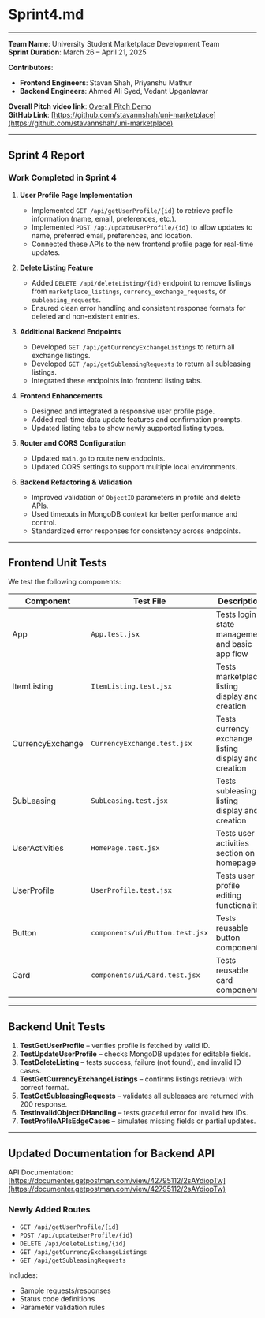 # Sprint4.md
---

**Team Name**: University Student Marketplace Development Team  
**Sprint Duration**: March 26 – April 21, 2025  

**Contributors**:  
- **Frontend Engineers**: Stavan Shah, Priyanshu Mathur  
- **Backend Engineers**: Ahmed Ali Syed, Vedant Upganlawar  

**Overall Pitch video link**: [Overall Pitch Demo](https://drive.google.com/file/d/1Y5RQyhS4DARCicUXAAUgU86eH61aPbKo/view?usp=sharing)  
**GitHub Link**: [https://github.com/stavannshah/uni-marketplace](https://github.com/stavannshah/uni-marketplace)

---

## Sprint 4 Report

### Work Completed in Sprint 4  

1. **User Profile Page Implementation**  
   - Implemented `GET /api/getUserProfile/{id}` to retrieve profile information (name, email, preferences, etc.).  
   - Implemented `POST /api/updateUserProfile/{id}` to allow updates to name, preferred email, preferences, and location.  
   - Connected these APIs to the new frontend profile page for real-time updates.

2. **Delete Listing Feature**  
   - Added `DELETE /api/deleteListing/{id}` endpoint to remove listings from `marketplace_listings`, `currency_exchange_requests`, or `subleasing_requests`.  
   - Ensured clean error handling and consistent response formats for deleted and non-existent entries.

3. **Additional Backend Endpoints**  
   - Developed `GET /api/getCurrencyExchangeListings` to return all exchange listings.  
   - Developed `GET /api/getSubleasingRequests` to return all subleasing listings.  
   - Integrated these endpoints into frontend listing tabs.

4. **Frontend Enhancements**  
   - Designed and integrated a responsive user profile page.  
   - Added real-time data update features and confirmation prompts.  
   - Updated listing tabs to show newly supported listing types.

5. **Router and CORS Configuration**  
   - Updated `main.go` to route new endpoints.  
   - Updated CORS settings to support multiple local environments.

6. **Backend Refactoring & Validation**  
   - Improved validation of `ObjectID` parameters in profile and delete APIs.  
   - Used timeouts in MongoDB context for better performance and control.  
   - Standardized error responses for consistency across endpoints.

---

## Frontend Unit Tests  

We test the following components:

| Component | Test File | Description |
|-----------|-----------|-------------|
| App | `App.test.jsx` | Tests login state management and basic app flow |
| ItemListing | `ItemListing.test.jsx` | Tests marketplace listing display and creation |
| CurrencyExchange | `CurrencyExchange.test.jsx` | Tests currency exchange listing display and creation |
| SubLeasing | `SubLeasing.test.jsx` | Tests subleasing listing display and creation |
| UserActivities | `HomePage.test.jsx` | Tests user activities section on homepage |
| UserProfile | `UserProfile.test.jsx` | Tests user profile editing functionality |
| Button | `components/ui/Button.test.jsx` | Tests reusable button component |
| Card | `components/ui/Card.test.jsx` | Tests reusable card component |

---

## Backend Unit Tests  

1. **TestGetUserProfile** – verifies profile is fetched by valid ID.  
2. **TestUpdateUserProfile** – checks MongoDB updates for editable fields.  
3. **TestDeleteListing** – tests success, failure (not found), and invalid ID cases.  
4. **TestGetCurrencyExchangeListings** – confirms listings retrieval with correct format.  
5. **TestGetSubleasingRequests** – validates all subleases are returned with 200 response.  
6. **TestInvalidObjectIDHandling** – tests graceful error for invalid hex IDs.  
7. **TestProfileAPIsEdgeCases** – simulates missing fields or partial updates.  

---

## Updated Documentation for Backend API  

API Documentation: [https://documenter.getpostman.com/view/42795112/2sAYdiopTw](https://documenter.getpostman.com/view/42795112/2sAYdiopTw)  

### Newly Added Routes  
- `GET /api/getUserProfile/{id}`  
- `POST /api/updateUserProfile/{id}`  
- `DELETE /api/deleteListing/{id}`  
- `GET /api/getCurrencyExchangeListings`  
- `GET /api/getSubleasingRequests`

Includes:  
- Sample requests/responses  
- Status code definitions  
- Parameter validation rules  


